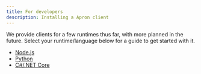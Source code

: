 ```yaml
---
title: For developers
description: Installing a Apron client
---
```


We provide clients for a few runtimes thus far, with more planned in the future. Select your runtime/language below for a guide to get started with it.

* [Node.js](/guides/runtimes/nodejs)
* [Python]()
* [C#/.NET Core]()